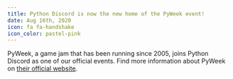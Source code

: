 ```yaml
---
title: Python Discord is now the new home of the PyWeek event!
date: Aug 16th, 2020
icon: fa fa-handshake
icon_color: pastel-pink
---
```


PyWeek, a game jam that has been running since 2005, joins Python Discord as one
of our official events. Find more information about PyWeek on [their official
website](https://pyweek.org/).
